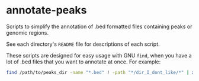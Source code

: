# annotate-peaks

Scripts to simplify the annotation of .bed formatted files containing peaks or genomic regions. 

See each directory's `README` file for descriptions of each script. 

These scripts are designed for easy usage with GNU `find`, when you have a lot of .bed files that you want to annotate at once. For example:

```bash
find /path/to/peaks_dir -name "*.bed" ! -path "*/dir_I_dont_like/*" | xargs ./annotate.R
```

